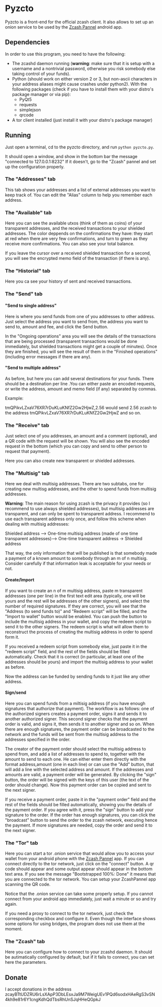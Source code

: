 
# Pyzcto

Pyzcto is a front-end  for the official zcash client. It also allows to set up an onion service to be used by the [Zcash Pannel](https://github.com/miguelmarco/ZcashPannel) android app.

## Dependencies

In order to use this program, you need to have the following:

- The zcashd daemon running (**warning**: make sure that it is setup with a username and a nontrivial password, otherwise you risk somebody else taking control of your funds).
- Python (should work on either version 2 or 3, but non-ascii characters in your address aliases might cause crashes under python2). With the following packages (check if you have to install them with your distro's package manager or via pip):
  - PyQt5
  - requests
  - simplejson
  - qrcode
- A tor client installed (just install it with your distro's package manager)

## Running

Just open a terminal, cd to the pyzcto directory, and run `python pyzcto.py`.

It should open a window, and show in the bottom bar the message "connected to 127.0.0.1:8232" If it doesn't, go to the "Zcash" pannel and set up the configuration properly.

### The "Addresses" tab

This tab shows your addresses and a list of external addresses you want to keep track of. You can edit the "Alias" column to help you remember each address.

### The "Available" tab

Here you can see the available utxos (think of them as coins) of your transparent addresses, and the received transactions to your shielded addresses. The color deppends on the confirmations they have: they start at red when there are very few confirmations, and turn to green as they receive more confirmations. You can also see your total balance.

If you leave the cursor over a received shielded transaction for a second, you will see the encrypted memo field of the transaction (if there is any).

### The "Historial" tab

Here you ca see your history of sent and received transactions.

### The "Send" tab

#### "Send to single address"

Here is where you send funds from one of you addresses to other address. Just select the address you want to send from, the address you want to send to, amount and fee, and click the Send button.

In the "Ongoing operations" area you will see the details of the transactions that are being processed (transparent transactions would be done immediately, but shielded transactions might get a couple of minutes). Once they are finished, you will see the result of them in the "Finished operations" (including error messages if there are any).

#### "Send to multiple address"

As before, but here you can add several destinations for your funds. There should be a destination per line .You can either paste an encoded requests, or write the address, amount and memo field (if any) separated by commas.

Example:

tmQPikvLZxaV76XR7rDuKLuKNfZ2Gw2HjwZ,2.56 would send 2.56 zcash to the address tmQPikvLZxaV76XR7rDuKLuKNfZ2Gw2HjwZ and so on.

### The "Receive" tab

Just select one of you addresses, an amount and a comment (optional), and a QR code with the request will be shown. You will also see the encoded request in the bottom (which you can copy and send to other person to request that payment).

Here you can also create new transparent or shielded addresses.

### The "Multisig" tab

Here we deal with multisig addresses. There are two subtabs, one for creating new multisg addresses, and the other to spend funds from multisig addresses.

**Warning**: The main reason for using zcash is the privacy it provides (so I recommend to use always shielded addresses), but multisig addresses are transparent, and can only be spent to transparent address. I recommend to use each transparent address only once, and follow this scheme when dealing with multisig addresses:

Shielded address --> One-time multisig address (made of one time transparent addresses)--> One-time transparent address -> Shielded address

That way, the only information that will be published is that somebody made a payment of a known amount to somebody through an m of n multisig. Consider carefully if that information leak is acceptable for your needs or not.

#### Create/Import

If you want to create an n of m multisig address, paste m transparent addresses (one per line) in the first text edit area (typically, one will be yours and the rest will be addresses of the other signers), and select the number of required signatures. If they are correct, you will see that the "Address (to send funds to)" and "Redeem script" will be filled, and the "Import to wallet" button would be enabled. You can push the button to include the multisig address in your wallet, and copy the redeem script to send it to the other signers. The redeem script is what will allow them to reconstruct the process of creating the multisig address in order to spend form it.

If you received a redeem script from somebody else, just paste it in the "redeem script" field, and the rest of the fields should be filled automatically. Check that it is correct (in particular, at least one of the addresses should be yours) and import the multisig address to your wallet as before.

Now the address can be funded by sending funds to it just like any other address.

#### Sign/send

Here you can spend funds from a miltisig address (if you have enough signatures that authorize that payment). The workflow is as follows: one of the authorized signers creates a payment order, signs it and sends it to another authorized signer. This second signer checks that the payment order is valid, and signs it, then sends it to another signer and so on. When there are enough signatures, the payment order can be broadcasted to the network and the funds will be sent from the multisig address to the addresses specified in the order.

The creator of the payment order should select the multisig address to spend from, and add a list of addresses to spend to, together with the amount to send to each one. He can either enter them directly with the format address,amount (one in each line) or can use the "Add" button, that will add a line with the selected address and amount. If the addresses and amounts are valid, a payment order will be generated. By clicking the "sign" button, the order will be signed with the keys of this user (the text of the order should change). Now this payment order can be copied and sent to the next signer.

If you receive a payment order, paste it in the "payment order" field and the rest of the fields should be filled automatically, showing you the details of the payment order. If you agree with it, press the "sign" button to add your signature to the order. If the order has enough signatures, you can click the "broadcast" button to send the order to the zcash network, executing hence the payment. If more signatures are needed, copy the order and send it to the next signer.

### The "Tor" tab

Here you can start a tor .onion service that would allow you to access your wallet from your android phone with the [Zcash Pannel](https://github.com/miguelmarco/ZcashPannel) app. If you can connect directly to the tor network, just click on the "connect" button. A qr code should appear and some output appear should appear in the bottom text area. If you see the message "Bootstrapped 100%: Done" it means that you are connected to the tor network. You can setup your ZcashPannel app scanning the QR code.

Notice that the .onion service can take some properly setup. If you cannot connect from your android app immediately, just wait a minute or so and try again.

If you need a proxy to connect to the tor network, just check the corresponding checkbox and configure it. Even though the interface shows some options for using bridges, the program does not use them at the moment.

### The "Zcash" tab

Here you can configure how to connect to your zcashd daemon. It should be autimatically configured by default, but if it fails to connect, you can set here the parameters.



## Donate

I accept donations in the address zcayBTtUDZRU6rLsXApP3DbLEsxJa9M7WeigUEv1PQd6sodxHAeRgS3vSN4kh9e81r6Y1cngKdhQdTbsRhUnSJqHHeQGpkJ
